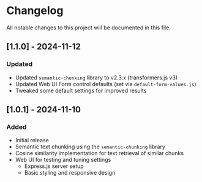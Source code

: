 # Changelog

All notable changes to this project will be documented in this file.

## [1.1.0] - 2024-11-12
### Updated
- Updated `semantic-chunking` library to v2.3.x (transformers.js v3)
- Updated Web UI Form control defaults (set via `default-form-values.js`)
- Tweaked some default settings for improved results


## [1.0.1] - 2024-11-10
### Added
- Initial release
- Semantic text chunking using the `semantic-chunking` library
- Cosine similarity implementation for text retrieval of similar chunks
- Web UI for testing and tuning settings
  - Express.js server setup
  - Basic styling and responsive design
